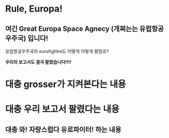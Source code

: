 # Rule, Europa!

## 여긴 Great Europa Space Agnecy (개쩌는는 유럽항공우주국) 입니다!

<span>
유럽항공우주국의 
eurofightre도 어떻게 어떻게 팔렸죠?
</span>

<span>
<strong>
<p>
우리의 보고서도 결국 팔렸습니다!!!!
</p>
</strong>
</span>

# 대충 grosser가 지켜본다는 내용

# 대충 우리 보고서 팔렸다는 내용

## 대충 와! 자랑스럽다 유로파이터! 하는 내용

